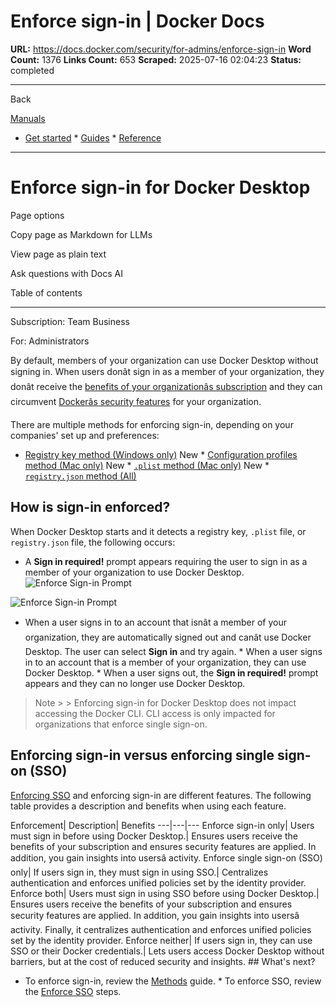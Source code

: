 # Enforce sign-in | Docker Docs

**URL:** https://docs.docker.com/security/for-admins/enforce-sign-in
**Word Count:** 1376
**Links Count:** 653
**Scraped:** 2025-07-16 02:04:23
**Status:** completed

---

Back

[Manuals](https://docs.docker.com/manuals/)

  * [Get started](https://docs.docker.com/get-started/)   * [Guides](https://docs.docker.com/guides/)   * [Reference](https://docs.docker.com/reference/)

* * *

# Enforce sign-in for Docker Desktop

Page options

Copy page as Markdown for LLMs

View page as plain text

Ask questions with Docs AI

Table of contents

* * *

Subscription: Team Business

For: Administrators

By default, members of your organization can use Docker Desktop without signing in. When users donât sign in as a member of your organization, they donât receive the [benefits of your organizationâs subscription](https://docs.docker.com/subscription/details/) and they can circumvent [Dockerâs security features](https://docs.docker.com/enterprise/security/hardened-desktop/) for your organization.

There are multiple methods for enforcing sign-in, depending on your companies' set up and preferences:

  * [Registry key method \(Windows only\)](https://docs.docker.com/enterprise/security/enforce-sign-in/methods/#registry-key-method-windows-only) New   * [Configuration profiles method \(Mac only\)](https://docs.docker.com/enterprise/security/enforce-sign-in/methods/#configuration-profiles-method-mac-only) New   * [`.plist` method \(Mac only\)](https://docs.docker.com/enterprise/security/enforce-sign-in/methods/#plist-method-mac-only) New   * [`registry.json` method \(All\)](https://docs.docker.com/enterprise/security/enforce-sign-in/methods/#registryjson-method-all)

## How is sign-in enforced?

When Docker Desktop starts and it detects a registry key, `.plist` file, or `registry.json` file, the following occurs:

  * A **Sign in required\!** prompt appears requiring the user to sign in as a member of your organization to use Docker Desktop.![Enforce Sign-in Prompt](https://docs.docker.com/enterprise/images/enforce-sign-in.png)

![Enforce Sign-in Prompt](https://docs.docker.com/enterprise/images/enforce-sign-in.png)

  * When a user signs in to an account that isnât a member of your organization, they are automatically signed out and canât use Docker Desktop. The user can select **Sign in** and try again.   * When a user signs in to an account that is a member of your organization, they can use Docker Desktop.   * When a user signs out, the **Sign in required\!** prompt appears and they can no longer use Docker Desktop.

> Note >  > Enforcing sign-in for Docker Desktop does not impact accessing the Docker CLI. CLI access is only impacted for organizations that enforce single sign-on.

## Enforcing sign-in versus enforcing single sign-on \(SSO\)

[Enforcing SSO](https://docs.docker.com/enterprise/security/single-sign-on/connect/#optional-enforce-sso) and enforcing sign-in are different features. The following table provides a description and benefits when using each feature.

Enforcement| Description| Benefits   ---|---|---   Enforce sign-in only| Users must sign in before using Docker Desktop.| Ensures users receive the benefits of your subscription and ensures security features are applied. In addition, you gain insights into usersâ activity.   Enforce single sign-on \(SSO\) only| If users sign in, they must sign in using SSO.| Centralizes authentication and enforces unified policies set by the identity provider.   Enforce both| Users must sign in using SSO before using Docker Desktop.| Ensures users receive the benefits of your subscription and ensures security features are applied. In addition, you gain insights into usersâ activity. Finally, it centralizes authentication and enforces unified policies set by the identity provider.   Enforce neither| If users sign in, they can use SSO or their Docker credentials.| Lets users access Docker Desktop without barriers, but at the cost of reduced security and insights.      ## What's next?

  * To enforce sign-in, review the [Methods](https://docs.docker.com/enterprise/security/enforce-sign-in/methods/) guide.   * To enforce SSO, review the [Enforce SSO](https://docs.docker.com/enterprise/security/single-sign-on/connect/) steps.